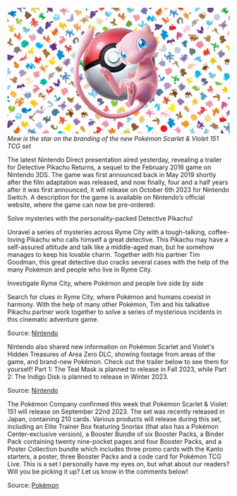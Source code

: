 

[![Mew is the star on the branding of the new Pokémon Scarlet & Violet 151 TCG set](/web/images/mew-is-the-star-on-the-branding-of-the-new-pokemon-scarlet-violet-151-tcg-set.png)](/web/images/mew-is-the-star-on-the-branding-of-the-new-pokemon-scarlet-violet-151-tcg-set.png)*Mew is the star on the branding of the new Pokémon Scarlet & Violet 151 TCG set*



The latest Nintendo Direct presentation aired yesterday, revealing a trailer for Detective Pikachu Returns, a sequel to the February 2016 game on Nintendo 3DS. The game was first announced back in May 2019 shortly after the film adaptation was released, and now finally, four and a half years after it was first announced, it will release on October 6th 2023 for Nintendo Switch. A description for the game is available on Nintendo’s official website, where the game can now be pre-ordered:

Solve mysteries with the personality-packed Detective Pikachu!

Unravel a series of mysteries across Ryme City with a tough-talking, coffee-loving Pikachu who calls himself a great detective. This Pikachu may have a self-assured attitude and talk like a middle-aged man, but he somehow manages to keep his lovable charm. Together with his partner Tim Goodman, this great detective duo cracks several cases with the help of the many Pokémon and people who live in Ryme City.

Investigate Ryme City, where Pokémon and people live side by side

Search for clues in Ryme City, where Pokémon and humans coexist in harmony. With the help of many other Pokémon, Tim and his talkative Pikachu partner work together to solve a series of mysterious incidents in this cinematic adventure game.

Source: [Nintendo](https://www.nintendo.com/store/products/detective-pikachu-returns-switch/)

Nintendo also shared new information on Pokémon Scarlet and Violet's Hidden Treasures of Area Zero DLC, showing footage from areas of the game, and brand-new Pokémon. Check out the trailer below to see them for yourself! Part 1: The Teal Mask is planned to release in Fall 2023, while Part 2: The Indigo Disk is planned to release in Winter 2023.

Source: [Nintendo](https://www.nintendo.com/pokemon-scarlet-violet/)

The Pokémon Company confirmed this week that Pokémon Scarlet & Violet: 151 will release on September 22nd 2023. The set was recently released in Japan, containing 210 cards. Various products will release during this set, including an Elite Trainer Box featuring Snorlax (that also has a Pokémon Center-exclusive version), a Booster Bundle of six Booster Packs, a Binder Pack containing twenty nine-pocket pages and four Booster Packs, and a Poster Collection bundle which includes three promo cards with the Kanto starters, a poster, three Booster Packs and a code card for Pokémon TCG Live. This is a set I personally have my eyes on, but what about our readers? Will you be picking it up? Let us know in the comments below!

Source: [Pokémon](https://tcg.pokemon.com/en-us/expansions/151/)